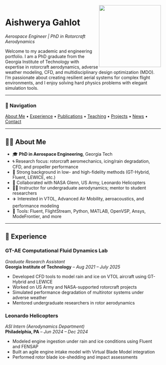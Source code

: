 <img src="/portfolio/assets/agahlot7.jpg" width="200" align="right" />

# Aishwerya Gahlot  
*Aerospace Engineer | PhD in Rotorcraft Aerodynamics*

Welcome to my academic and engineering portfolio. I am a PhD graduate from the Georgia Institute of Technology with expertise in rotorcraft aerodynamics, adverse weather modeling, CFD, and multidisciplinary design optimization (MDO). I’m passionate about creating resilient aerial systems for complex flight environments, and I enjoy solving hard physics problems with elegant simulation tools.

---

### 🧭 Navigation  
[About Me](#about-me) • [Experience](#experience) • [Publications](#publications) • [Teaching](#teaching) • [Projects](#projects) • [News](#recent-news) • [Contact](#contact)

---

## 🙋‍♀️ About Me  

- 🎓 **PhD in Aerospace Engineering**, Georgia Tech  
- 🌀 Research focus: rotorcraft aeromechanics, icing/rain degradation, CFD, and propeller performance  
- 🧠 Strong background in low- and high-fidelity methods (GT-Hybrid, Fluent, LEWICE, etc.)  
- 🤝 Collaborated with NASA Glenn, US Army, Leonardo Helicopters  
- 🧑‍🏫 Instructor for undergraduate aerodynamics; mentor to student researchers  
- ✈️ Interested in VTOL, Advanced Air Mobility, aeroacoustics, and performance modeling  
- 🧰 Tools: Fluent, FlightStream, Python, MATLAB, OpenVSP, Ansys, ModeFrontier, and more

---

## 💼 Experience  

### **GT-AE Computational Fluid Dynamics Lab**  
*Graduate Research Assistant*  
**Georgia Institute of Technology** – *Aug 2021 – July 2025*  
- Developed CFD tools to model rain and ice on VTOL aircraft using GT-Hybrid and LEWICE  
- Worked on US Army and NASA-supported rotorcraft projects  
- Simulated performance degradation of multirotor systems under adverse weather  
- Mentored undergraduate researchers in rotor aerodynamics

### **Leonardo Helicopters**  
*ASI Intern (Aerodynamics Department)*  
**Philadelphia, PA** – *Jun 2024 – Dec 2024*  
- Modeled engine ingestion under rain and ice conditions using Fluent and FENSAP  
- Built an agile engine intake model with Virtual Blade Model integration  
- Performed rotor blade ice-shedding and impact assessments
